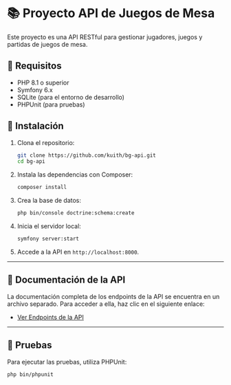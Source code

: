 # 📚 Proyecto API de Juegos de Mesa

Este proyecto es una API RESTful para gestionar jugadores, juegos y partidas de juegos de mesa.

## 🔧 **Requisitos**

- PHP 8.1 o superior
- Symfony 6.x
- SQLite (para el entorno de desarrollo)
- PHPUnit (para pruebas)

## 🚀 **Instalación**

1. Clona el repositorio:
    ```bash
    git clone https://github.com/kuith/bg-api.git
    cd bg-api
    ```

2. Instala las dependencias con Composer:
    ```bash
    composer install
    ```

3. Crea la base de datos:
    ```bash
    php bin/console doctrine:schema:create
    ```

4. Inicia el servidor local:
    ```bash
    symfony server:start
    ```

5. Accede a la API en `http://localhost:8000`.

---

## 📜 **Documentación de la API**

La documentación completa de los endpoints de la API se encuentra en un archivo separado. Para acceder a ella, haz clic en el siguiente enlace:

- [Ver Endpoints de la API](docs/endpoints.md)

---

## 🧪 **Pruebas**

Para ejecutar las pruebas, utiliza PHPUnit:

```bash
php bin/phpunit
